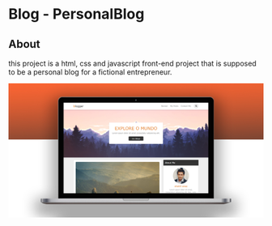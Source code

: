 # Blog - PersonalBlog


## About 

this project is a html, css and javascript front-end project that is supposed to be a personal blog for a fictional entrepreneur.

<img src="assents/images/Banner-BlogWebsite.jpg">